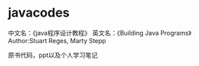 # javacodes
中文名：《java程序设计教程》
英文名：《Building Java Programs》 Author:Stuart Reges, Marty Stepp

原书代码，ppt以及个人学习笔记
